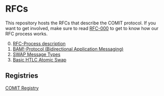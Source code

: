 # RFCs

This repository hosts the RFCs that describe the COMIT protocol.
If you want to get involved, make sure to read [RFC-000](./RFC-000-Process-description.md) to get to know how our RFC process works.

0. [RFC-Process description](./RFC-000-Process-description.md)
1. [BAM!-Protocol (Bidirectional Application Messaging)](./RFC-001-BAM.md)
2. [SWAP Message Types](./RFC-002-SWAP.md)
3. [Basic HTLC Atomic Swap](./RFC-003-SWAP-basic.md)

## Registries

[COMIT Registry](./COMIT-registry.md)
